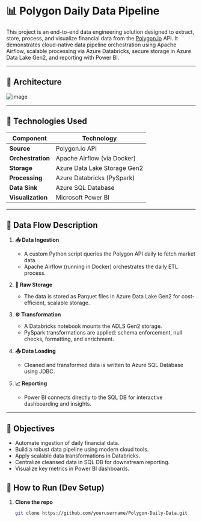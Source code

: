 # 📊 Polygon Daily Data Pipeline

This project is an end-to-end data engineering solution designed to extract, store, process, and visualize financial data from the [Polygon.io](https://polygon.io) API. It demonstrates cloud-native data pipeline orchestration using Apache Airflow, scalable processing via Azure Databricks, secure storage in Azure Data Lake Gen2, and reporting with Power BI.

---

## 🧱 Architecture

![image](https://github.com/user-attachments/assets/1d8009d3-3b82-4e9b-b788-68f7d6b9c874)


---

## 🚀 Technologies Used

| Component        | Technology                              |
|------------------|------------------------------------------|
| **Source**        | Polygon.io API                          |
| **Orchestration** | Apache Airflow (via Docker)             |
| **Storage**       | Azure Data Lake Storage Gen2            |
| **Processing**    | Azure Databricks (PySpark)              |
| **Data Sink**     | Azure SQL Database                      |
| **Visualization** | Microsoft Power BI                      |

---

## 🔄 Data Flow Description

1. **📥 Data Ingestion**
   - A custom Python script queries the Polygon API daily to fetch market data.
   - Apache Airflow (running in Docker) orchestrates the daily ETL process.

2. **💾 Raw Storage**
   - The data is stored as Parquet files in Azure Data Lake Gen2 for cost-efficient, scalable storage.

3. **⚙️ Transformation**
   - A Databricks notebook mounts the ADLS Gen2 storage.
   - PySpark transformations are applied: schema enforcement, null checks, formatting, and enrichment.

4. **📤 Data Loading**
   - Cleaned and transformed data is written to Azure SQL Database using JDBC.

5. **📈 Reporting**
   - Power BI connects directly to the SQL DB for interactive dashboarding and insights.

---

## 🎯 Objectives

- Automate ingestion of daily financial data.
- Build a robust data pipeline using modern cloud tools.
- Apply scalable data transformations in Databricks.
- Centralize cleansed data in SQL DB for downstream reporting.
- Visualize key metrics in Power BI dashboards.

## 🧪 How to Run (Dev Setup)

1. **Clone the repo**  
   ```bash
   git clone https://github.com/yourusername/Polygon-Daily-Data.git
